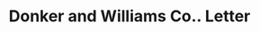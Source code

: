 ---
doi: 10.7916/D8SN1MXN
date_other: '1910'
date_other_textual: '1910'
form: correspondence
genre:
- Letters (correspondence)
name:
- Donker and Williams Co.
object_in_context_url: https://biggert.cul.columbia.edu/items/view/ave_biggert_00176
subject_hierarchical_geographic:
- Chicago, Illinois, United States
subject_name:
- Donker and Williams Co.
title: Donker and Williams Co.. Letter
sort_title: Donker and Williams Co.. Letter
call_number: ave_biggert_00176
coordinates:
- 41.83694444444445,-87.68472222222222
pid: ave_biggert_00176
identifiers: ave_biggert_00176
thumbnail: https://derivativo-1.library.columbia.edu/iiif/2/ldpd:345154/full/!256,256/0/native.jpg
permalink: /biggert/ave_biggert_00176/
layout: iiif-image-page
---